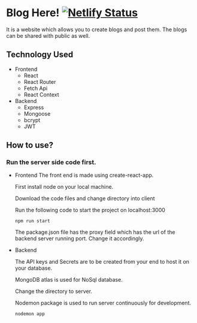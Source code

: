 # Blog Here! [![Netlify Status](https://api.netlify.com/api/v1/badges/915512d7-424e-4e9e-8b0f-02eb36d052f7/deploy-status)](https://blog-here.netlify.app/)
It is a website which allows you to create blogs and post them.
The blogs can be shared with public as well.

## Technology Used
- Frontend
  - React
  - React Router
  - Fetch Api
  - React Context
- Backend
  - Express
  - Mongoose
  - bcrypt
  - JWT

## How to use?
  ### Run the server side code first. 
- Frontend
  The front end is made using create-react-app. 

  First install node on your local machine.

  Download the code files and change directory into client
  
  Run the following code to start the project on localhost:3000

  ``` npm run start ```

  The package.json file has the proxy field which has the url of the backend server running port. Change it accordingly.

- Backend

  The API keys and Secrets are to be created from your end to host it on your database.
  
  MongoDB atlas is used for NoSql database.
  
  Change the directory to server.
  
  Nodemon package is used to run server continuously for development.

  ``` nodemon app ```
